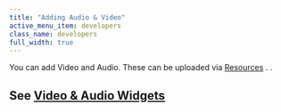 ```yaml
---
title: "Adding Audio & Video"
active_menu_item: developers
class_name: developers
full_width: true
---
```



You can add Video and Audio. These can be uploaded via [Resources](/developers/documentation/product-guide/the-console/console-tabs/resources) . .

## See [Video & Audio Widgets](/developers/documentation/product-guide/advanced-important-widgets/video-audio-widgets/)
